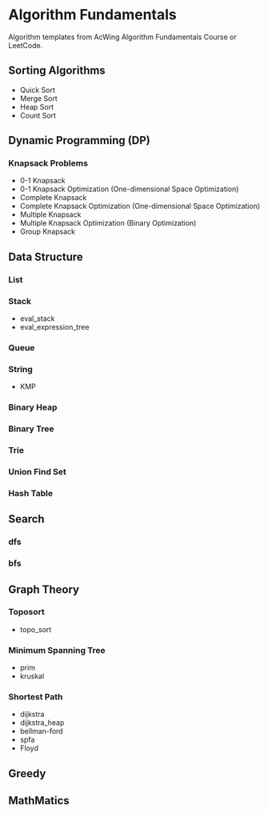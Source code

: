 # Algorithm Fundamentals

Algorithm templates from AcWing Algorithm Fundamentals Course or LeetCode.

## Sorting Algorithms
- Quick Sort
- Merge Sort
- Heap Sort
- Count Sort

## Dynamic Programming (DP)

### Knapsack Problems
- 0-1 Knapsack
- 0-1 Knapsack Optimization (One-dimensional Space Optimization)
- Complete Knapsack
- Complete Knapsack Optimization (One-dimensional Space Optimization)
- Multiple Knapsack
- Multiple Knapsack Optimization (Binary Optimization)
- Group Knapsack

## Data Structure

### List
### Stack
- eval_stack
- eval_expression_tree
### Queue
### String
- KMP
### Binary Heap
### Binary Tree
### Trie
### Union Find Set
### Hash Table

## Search

### dfs
### bfs

## Graph Theory

### Toposort
- topo_sort
  
### Minimum Spanning Tree
- prim
- kruskal
  
### Shortest Path
- dijkstra
- dijkstra_heap
- bellman-ford
- spfa
- Floyd

## Greedy

## MathMatics
